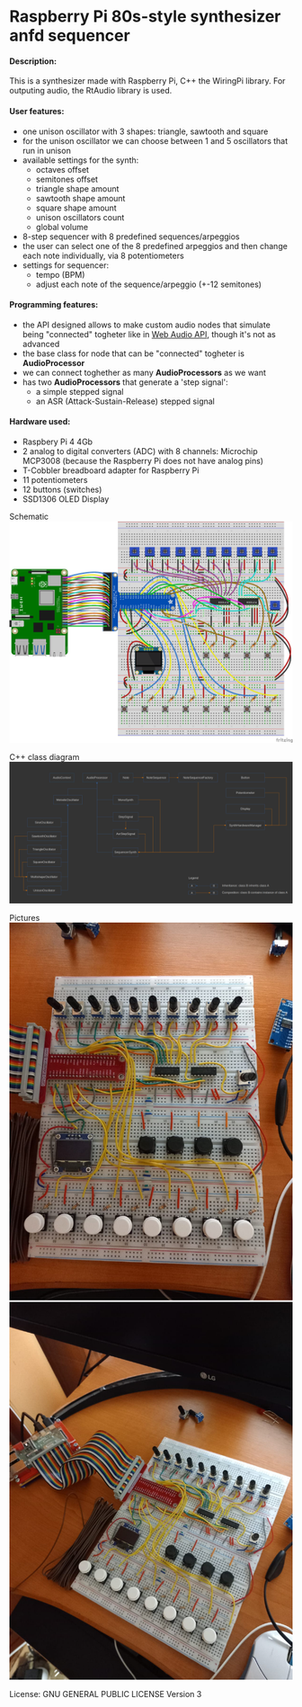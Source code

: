 # Raspberry Pi 80s-style synthesizer anfd sequencer

#### Description:
This is a synthesizer made with Raspberry Pi, C++ the WiringPi library.
For outputing audio, the RtAudio library is used.

#### User features:
* one unison oscillator with 3 shapes: triangle, sawtooth and square
* for the unison oscillator we can choose between 1 and 5 oscillators that run in unison
* available settings for the synth:
    * octaves offset
    * semitones offset
    * triangle shape amount
    * sawtooth shape amount
    * square shape amount
    * unison oscillators count
    * global volume
* 8-step sequencer with 8 predefined sequences/arpeggios
* the user can select one of the 8 predefined arpeggios and then change each note individually, via 8 potentiometers
* settings for sequencer:
    * tempo (BPM)
    * adjust each note of the sequence/arpeggio (+-12 semitones)

#### Programming features:
* the API designed allows to make custom audio nodes that simulate being "connected" togheter like in [Web Audio API](https://developer.mozilla.org/en-US/docs/Web/API/Web_Audio_API), though it's not as advanced
* the base class for node that can be "connected" togheter is **AudioProcessor**
* we can connect toghether as many **AudioProcessors** as we want
* has two **AudioProcessors** that generate a 'step signal':
    * a simple stepped signal
    * an ASR (Attack-Sustain-Release) stepped signal

#### Hardware used:
* Raspbery Pi 4 4Gb
* 2 analog to digital converters (ADC) with 8 channels: Microchip MCP3008 (because the Raspberry Pi does not have analog pins)
* T-Cobbler breadboard adapter for Raspberry Pi
* 11 potentiometers
* 12 buttons (switches)
* SSD1306 OLED Display

Schematic
![schematic](doc/synth80s-rasp-pi-breadboard-schematic.png)

C++ class diagram
![class-diagram](doc/class-diagram.png)

Pictures
![picture-1](doc/picture-1.jpeg)
![picture-2](doc/picture-2.jpeg)

License: GNU GENERAL PUBLIC LICENSE Version 3